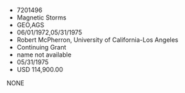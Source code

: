 * 7201496
* Magnetic Storms
* GEO,AGS
* 06/01/1972,05/31/1975
* Robert McPherron, University of California-Los Angeles
* Continuing Grant
*   name not available
* 05/31/1975
* USD 114,900.00

NONE
